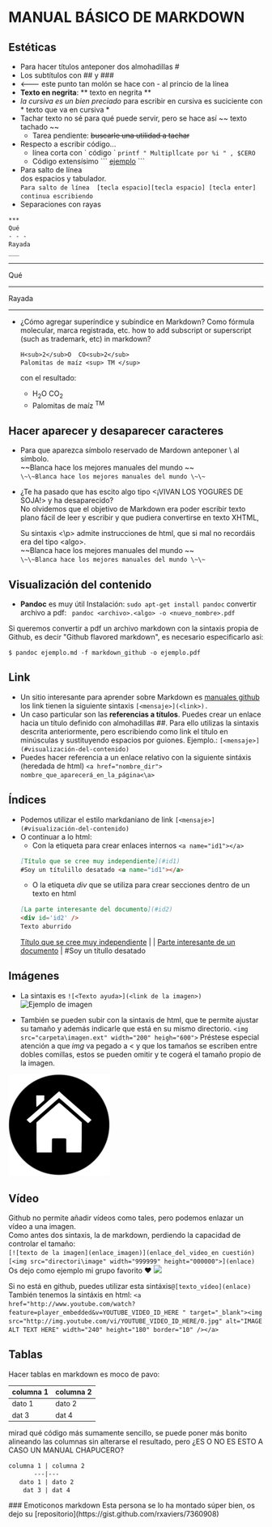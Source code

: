 # MANUAL BÁSICO DE MARKDOWN

## Estéticas
 - Para hacer títulos anteponer dos almohadillas \#
 - Los subtítulos con \## y \###
 - <--- este punto tan molón se hace con \- al princio de la línea
 - **Texto en negrita**:  \** texto en negrita \**
 - *la cursiva es un bien preciado* para escribir en cursiva es suciciente con  \* texto que va en cursiva \*
 - Tachar texto no sé para qué puede servir, pero se hace así \~~ texto tachado \~~
   - Tarea pendiente: ~~buscarle una utilidad a tachar~~
 - Respecto a escribir código...
   - línea corta con \` código \`  `printf " Multiplĺcate por %i " , $CERO `
   - Código extensísimo  \`\`\` [ejemplo](#tablas) \`\`\`
  - Para salto de línea  
  dos espacios y tabulador.  
  `Para salto de línea  [tecla espacio][tecla espacio] [tecla enter] continua escribiendo`
  - Separaciones con rayas
  ```
  ***
  Qué
  - - -
  Rayada
  ___
  ```
 ***
 Qué
 - - -
 Rayada
 ___

- ¿Cómo agregar superíndice y subíndice en Markdown? Como fórmula molecular, marca registrada, etc.
 how to add subscript or superscript (such as trademark, etc) in markdown?

  ```
  H<sub>2</sub>O  CO<sub>2</sub>
  Palomitas de maíz <sup> TM </sup>
  ```
  con el resultado:
  - H<sub>2</sub>O  CO<sub>2</sub>
  - Palomitas de maíz <sup> TM </sup>

## Hacer aparecer y desaparecer caracteres

 - Para que aparezca símbolo reservado de Mardown anteponer \ al símbolo.
  <br />	\~\~Blanca hace los mejores manuales del mundo \~\~
  <br />	`\~\~Blanca hace los mejores manuales del mundo \~\~ `

 - ¿Te ha pasado que has escito algo tipo \<¡VIVAN LOS YOGURES DE SOJA!\> y ha desaparecido?  
 No olvidemos que el objetivo de Markdown era poder escribir texto plano fácil de leer y escribir y que pudiera convertirse en texto XHTML, <p> Su sintaxis <\p> admite instrucciones de html, que si mal no recordáis era del tipo \<algo\>.
	  <br />	\~\~Blanca hace los mejores manuales del mundo \~\~
  <br />	`\~\~Blanca hace los mejores manuales del mundo \~\~ `


## Visualización del contenido
- **Pandoc** es muy útil
 Instalación:  `sudo apt-get install pandoc`
 convertir archivo a pdf:  ` pandoc <archivo>.<algo> -o <nuevo_nombre>.pdf`

Si queremos convertir a pdf un archivo markdown con la sintaxis propia de Github,
es decir "Github flavored markdown", es necesario especificarlo asi:

```console
$ pandoc ejemplo.md -f markdown_github -o ejemplo.pdf
```


## Link
- Un sitio interesante para aprender sobre Markdown es [manuales github](https://help.github.com/articles/basic-writing-and-formatting-syntax/#links)
los link tienen la siguiente sintaxis `[<mensaje>](<link>).`
- Un caso particular son las **referencias a títulos**. Puedes crear un enlace hacia un título
definido con almohadillas \##. Para ello utilizas la sintaxis descrita anteriormente, pero
escribiendo como link el título en minúsculas y sustituyendo espacios por guiones.
Ejemplo.: `[<mensaje>](#visualización-del-contenido) `
- Puedes hacer referencia  a un enlace relativo con la siguiente sintáxis (heredada de html)
`<a href="nombre_dir"> nombre_que_aparecerá_en_la_página<\a> `  

## Índices  
- Podemos utilizar el estilo markdaniano de link `[<mensaje>](#visualización-del-contenido) `  
- O continuar a lo html:
  - Con la etiqueta para crear enlaces internos  `<a name="id1"></a>`
  ```md
  [Título que se cree muy independiente](#id1)
  #Soy un títulillo desatado <a name="id1"></a>
  ```
  - O la etiqueta *div* que se utiliza para crear secciones dentro de un texto en html  
  ```md
  [La parte interesante del documento](#id2)
  <div id='id2' />
  Texto aburrido
  ```  
    [Título que se cree muy independiente](#id1)
	|
	|
	[Parte interesante de un documento](#id2)
	|
  #Soy un títullo desatado <a name="id1"></a>
## Imágenes

- La sintaxis es `![<Texto ayuda>](<link de la imagen>) `
 ![Ejemplo de imagen](https://media.giphy.com/media/aRmAPxula4i7C/giphy.gif)

- También se pueden subir con la sintaxis de html, que te permite ajustar su tamaño y además indicarle que está en su mismo directorio. `<img src="carpeta\imagen.ext" width="200" heigh="600">`
Préstese especial atención a que *img* va pegado a < y que los tamaños se escriben entre dobles comillas, estos se pueden omitir y te cogerá el tamaño propio de la imagen.
<img src="..\img\home.png" width="200" heigh="200">  

## Vídeo

Github no permite añadir vídeos como tales, pero podemos enlazar un vídeo a una imagen.  
Como antes dos sintaxis, la de markdown, perdiendo la capacidad de controlar el tamaño:  
`[![texto de la imagen](enlace_imagen)](enlace_del_video_en cuestión)`  
`[<img src="directori\image" width="999999" height="000000">](enlace)`  
Os dejo como ejemplo mi grupo favorito :heart:
[<img src="media\vetusta.jpeg">](https://www.youtube.com/watch?v=6EGCURYvBhw)

Si no está en github, puedes utilizar esta sintáxis`@[texto_vídeo](enlace)`  
También tenemos la sintáxis en html:
 `<a href="http://www.youtube.com/watch?feature=player_embedded&v=YOUTUBE_VIDEO_ID_HERE
" target="_blank"><img src="http://img.youtube.com/vi/YOUTUBE_VIDEO_ID_HERE/0.jpg"
alt="IMAGE ALT TEXT HERE" width="240" height="180" border="10" /></a>`

## Tablas

Hacer tablas en markdown es moco de pavo:

columna 1 | columna 2
---|---
dato 1 | dato 2
dat 3 | dat 4

mirad qué código más sumamente sencillo, se puede poner más bonito alineando las columnas sin alterarse el resultado, pero ¿ES O NO ES ESTO A CASO UN MANUAL CHAPUCERO?
```
columna 1 | columna 2
       ---|---
   dato 1 | dato 2
    dat 3 | dat 4
```
<div id='id2' />
### Emoticonos markdown  
Esta persona se lo ha montado súper bien, os dejo su [repositorio](https://gist.github.com/rxaviers/7360908)
